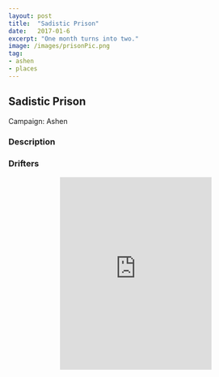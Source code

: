 ```yaml
---
layout: post
title:  "Sadistic Prison"
date:   2017-01-6
excerpt: "One month turns into two."
image: /images/prisonPic.png
tag:
- ashen
- places 
---
```


## Sadistic Prison
Campaign: Ashen

### Description

### Drifters 


<center><iframe src="https://open.spotify.com/embed/user/isittooshortornotavailable/playlist/44QvBTK3yytJmUTGdN1PvB" width="300" height="380" frameborder="0" allowtransparency="true" allow="encrypted-media"></iframe></center>
